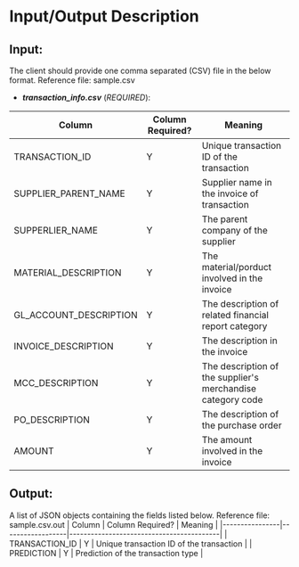 # Input/Output Description

## Input:
The client should provide one comma separated (CSV) file in the below format. Reference file: sample.csv 

 - **_transaction_info.csv_** (*REQUIRED*): 
    
| Column                 | Column Required?  | Meaning                                                     |
|------------------------|-------------------|-------------------------------------------------------------|
| TRANSACTION_ID         | Y                 | Unique transaction ID of the transaction                    |
| SUPPLIER_PARENT_NAME   | Y                 | Supplier name in the invoice of transaction                 |
| SUPPERLIER_NAME        | Y                 | The parent company of the supplier                          |
| MATERIAL_DESCRIPTION   | Y                 | The material/porduct involved in the invoice                |
| GL_ACCOUNT_DESCRIPTION | Y                 | The description of related financial report category        |
| INVOICE_DESCRIPTION    | Y                 | The description in the invoice                              |
| MCC_DESCRIPTION        | Y                 | The description of the supplier's merchandise category code |
| PO_DESCRIPTION         | Y                 | The description of the purchase order                       |
| AMOUNT                 | Y                 | The amount involved in the invoice                          |
 
	
## Output:
A list of JSON objects containing the fields listed below. Reference file: sample.csv.out
| Column         | Column Required? | Meaning                                  |
|----------------|------------------|------------------------------------------|
| TRANSACTION_ID | Y                | Unique transaction ID of the transaction |
| PREDICTION     | Y                | Prediction of the transaction type       |                                                               
	 

	

